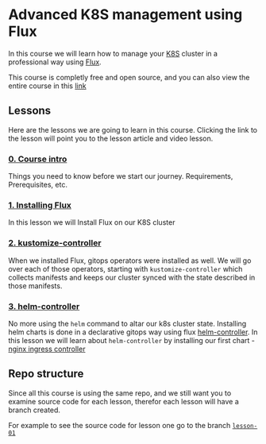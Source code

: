 # Advanced K8S management using Flux

In this course we will learn how to manage your [K8S](https://kubernetes.io/) cluster in a professional way using [Flux](https://fluxcd.io/).

This course is completly free and open source, and you can also view the entire course in this [link](https://www.academeez.com/en/course/kubernetes/flux)

## Lessons

Here are the lessons we are going to learn in this course. Clicking the link to the lesson will point you to the lesson article and video lesson.

### [0. Course intro](https://www.academeez.com/en/course/kubernetes/flux)

Things you need to know before we start our journey. Requirements, Prerequisites, etc.

### [1. Installing Flux](https://www.academeez.com/en/course/kubernetes/flux/installation)

In this lesson we will Install Flux on our K8S cluster

### [2. kustomize-controller](https://www.academeez.com/en/course/kubernetes/flux/kustomize-controller)

When we installed Flux, gitops operators were installed as well. We will go over each of those operators, starting with `kustomize-controller` which collects manifests and keeps our cluster synced with the state described in those manifests.

### [3. helm-controller](https://www.academeez.com/en/course/kubernetes/flux/helm-controller)

No more using the `helm` command to altar our k8s cluster state. Installing helm charts is done in a declarative gitops way using flux [helm-controller](https://www.academeez.com/en/course/kubernetes/flux/helm-controller). In this lesson we will learn about `helm-controller` by installing our first chart - [nginx ingress controller](https://docs.nginx.com/nginx-ingress-controller)

## Repo structure

Since all this course is using the same repo, and we still want you to examine source code for each lesson, therefor each lesson will have a branch created.

For example to see the source code for lesson one go to the branch [`lesson-01`](https://github.com/ywarezk/academeez-k8s-flux/tree/lesson-01)
